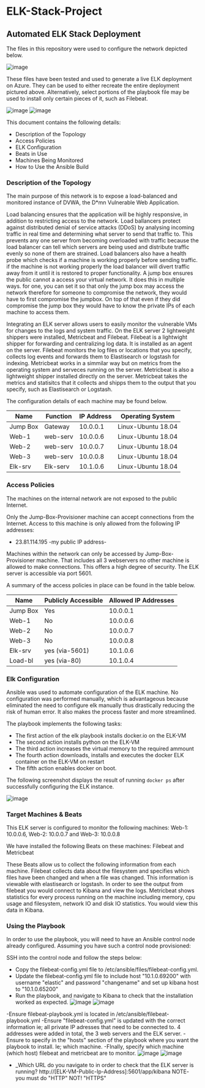 # ELK-Stack-Project
## Automated ELK Stack Deployment

The files in this repository were used to configure the network depicted below.

![image](https://github.com/UCB-CyberSecurity-Cohort5/elk-stack-project-D-Ellisen/blob/main/Screenshots/Screenshots/MY_draw.io.png)

These files have been tested and used to generate a live ELK deployment on Azure. They can be used to either recreate the entire deployment pictured above. Alternatively, select portions of the playbook file may be used to install only certain pieces of it, such as Filebeat.

  ![image](https://github.com/UCB-CyberSecurity-Cohort5/elk-stack-project-D-Ellisen/blob/main/Screenshots/Screenshots/Screenshot%202-3%20filebeat%20playbook.png)
  ![image](https://github.com/UCB-CyberSecurity-Cohort5/elk-stack-project-D-Ellisen/blob/main/Screenshots/Screenshots/Screenshot%202-6%20metricbeat%20playbook.png)

This document contains the following details:
- Description of the Topology
- Access Policies
- ELK Configuration
- Beats in Use
- Machines Being Monitored
- How to Use the Ansible Build


### Description of the Topology

The main purpose of this network is to expose a load-balanced and monitored instance of DVWA, the D*mn Vulnerable Web Application.

Load balancing ensures that the application will be highly responsive, in addition to restricting access to the network.
Load ballancers protect against distributed denial of service attacks (DDoS) by analysing incoming traffic in real time and
determining what server to send that traffic to. This prevents any one server from becoming overloaded with traffic because the
load balancer can tell which servers are being used and distribute traffic evenly so none of them are strained. Load balancers 
also have a health probe which checks if a machine is working properly before sending traffic. if the machine is not working properly 
the load balancer will divert traffic away from it until it is restored to proper functionality. A jump box ensures the public cannot a
access your virtual network. It does this in multiple ways. for one, you can set it so that only the jump box may access the network 
therefore for someone to compromise the network, they would have to first compromise the jumpbox. On top of that even if they did 
compromise the jump box they would have to know the private IPs of each machine to access them. 

Integrating an ELK server allows users to easily monitor the vulnerable VMs for changes to the logs and system traffic. On the ELK server 2 lightweight shippers were installed, Metricbeat and Filebeat. Filebeat is a lightwight shipper for forwarding and centralizing log data. It is installed as an agent on the server. Filebeat monitors the log files or locations that you specify, collects log events and forwards them to Elastisearch or logstash for indexing. Metricbeat works in a simmilar way but on metrics from the operating system and serveces running on the server. Metricbeat is also a lightweight shipper installed directly on the server. Metricbeat takes the metrics and statisitcs that it collects and shipps them to the output that you specify, such as Elastisearch or Logstash. 

The configuration details of each machine may be found below.


| Name     | Function | IP Address | Operating System |
|----------|----------|------------|------------------|
| Jump Box | Gateway  | 10.0.0.1   | Linux-Ubuntu 18.04|
| Web-1    | web-serv | 10.0.0.6   | Linux-Ubuntu 18.04|
| Web-2    | web-serv | 10.0.0.7   | Linux-Ubuntu 18.04|
| Web-3    | web-serv | 10.0.0.8   | Linux-Ubuntu 18.04|
| Elk-srv  | Elk-serv | 10.1.0.6   | Linux-Ubuntu 18.04|

### Access Policies

The machines on the internal network are not exposed to the public Internet. 

Only the Jump-Box-Provisioner machine can accept connections from the Internet. Access to this machine is only allowed from the following IP addresses:
- 23.81.114.195 -my public IP address- 

Machines within the network can only be accessed by Jump-Box-Provisioner machine.
That includes all 3 webservers no other machine is allowed to make connections. This offers a high degree of security. The ELK server is accessible via port 5601. 

A summary of the access policies in place can be found in the table below.

| Name     | Publicly Accessible | Allowed IP Addresses |
|----------|---------------------|----------------------|
| Jump Box | Yes                 | 10.0.0.1             |
| Web-1    | No                  | 10.0.0.6             |
| Web-2    | No                  | 10.0.0.7             |
| Web-3    | No                  | 10.0.0.8             |
| Elk-srv  | yes (via-5601)      | 10.1.0.6             |
| Load-bl  | yes (via-80)        | 10.1.0.4             |


### Elk Configuration

Ansible was used to automate configuration of the ELK machine. No configuration was performed manually, which is advantageous because eliminated the need 
to configure elk manually thus drastically reducing the risk of human error. It also makes the process faster and more streamlined. 

The playbook implements the following tasks:
- The first action of the elk playbook installs docker.io on the ELK-VM 
- The second action installs python on the ELK-VM
- The third action increases the virtual memory to the required ammount 
- The fourth action downloads, installs and executes the docker ELK container on the ELK-VM on restart
- The fifth action enables docker on boot.

The following screenshot displays the result of running `docker ps` after successfully configuring the ELK instance.

![image](https://github.com/UCB-CyberSecurity-Cohort5/elk-stack-project-D-Ellisen/blob/main/Screenshots/Screenshots/Screenshot%201-13%20sudo%20docker%20ps%20to%20verify%20container%20is%20running%20on%20elk%20server.png) 

### Target Machines & Beats
This ELK server is configured to monitor the following machines: 
Web-1: 10.0.0.6, Web-2: 10.0.0.7 and Web-3: 10.0.0.8 

We have installed the following Beats on these machines:
Filebeat and Metricbeat

These Beats allow us to collect the following information from each machine.
Filebeat collects data about the filesystem and specifies which files have been changed and when a file was changed. This information is viewable
with elastisearch or logstash. In order to see the output from filebeat you would connect to Kibana and view the logs. Metricbeat shows statistics 
for every process running on the machine including memory, cpu usage and filesystem, network IO and disk IO statistics. You would view this data in Kibana.

### Using the Playbook
In order to use the playbook, you will need to have an Ansible control node already configured. Assuming you have such a control node provisioned: 

SSH into the control node and follow the steps below:
- Copy the filebeat-config.yml file to /etc/ansible/files/filebeat-config.yml.
- Update the filebeat-config.yml file to include host "10.1.0.69200" with username "elastic" and
password "changename" and set up kibana host to "10.1.0.65200" 
- Run the playbook, and navigate to Kibana to check that the installation worked as expected.
![image](https://github.com/UCB-CyberSecurity-Cohort5/elk-stack-project-D-Ellisen/blob/main/Screenshots/Screenshots/Screenshot%202-6%20DATA%20SUCCESSFULLY%20RECIEVED%20(screenshot%20what%20you%20see%20before%20proceeding).png)
![image](https://github.com/UCB-CyberSecurity-Cohort5/elk-stack-project-D-Ellisen/blob/main/Screenshots/Screenshots/Screenshot%202-7%20metricbeat%20success.png)

 
-Ensure filebeat-playbook.yml is located in /etc/ansible/filebeat-playbook.yml
-Ensure "filebeat-config.yml" is updated with the correct information ie; all private IP adresses that need to be connected to. 4 addresses were added in total, the 3 web servers and the ELK server. 
-Ensure to specify in the "hosts" section of the playbook where you want the playbook to install. Ie; which machine. 
-FInally, specify which machine (which host) filebeat and metricbeat are to monitor.
![image](https://github.com/UCB-CyberSecurity-Cohort5/elk-stack-project-D-Ellisen/blob/main/Screenshots/Screenshots/FIlebeat%20config.png)
![image](https://github.com/UCB-CyberSecurity-Cohort5/elk-stack-project-D-Ellisen/blob/main/Screenshots/Screenshots/hosts-screenshot.png)


- _Which URL do you navigate to in order to check that the ELK server is running?
http://[ELK-VM-Public-Ip-Address]:5601/app/kibana NOTE- you must do "HTTP" NOT! "HTTPS" 


